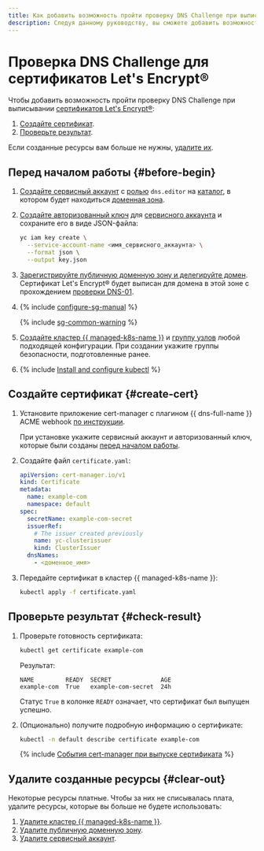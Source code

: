 ```yaml
---
title: Как добавить возможность пройти проверку DNS Challenge при выписывании сертификатов Let's Encrypt® в {{ managed-k8s-full-name }}
description: Следуя данному руководству, вы сможете добавить возможность пройти проверку DNS Challenge при выписывании сертификатов Let's Encrypt®.
---
```


# Проверка DNS Challenge для сертификатов Let's Encrypt®


Чтобы добавить возможность пройти проверку DNS Challenge при выписывании [сертификатов Let's Encrypt®](../../certificate-manager/concepts/managed-certificate.md):

1. [Создайте сертификат](#create-cert).
1. [Проверьте результат](#check-result).

Если созданные ресурсы вам больше не нужны, [удалите их](#clear-out).

## Перед началом работы {#before-begin}

1. [Создайте сервисный аккаунт](../../iam/operations/sa/create.md) с [ролью](../../iam/concepts/access-control/roles.md) `dns.editor` на [каталог](../../resource-manager/concepts/resources-hierarchy.md#folder), в котором будет находиться [доменная зона](../../dns/concepts/dns-zone.md).

1. [Создайте авторизованный ключ](../../iam/operations/authentication/manage-authorized-keys.md#create-authorized-key) для [сервисного аккаунта](../../iam/concepts/users/service-accounts.md) и сохраните его в виде JSON-файла:

   ```bash
   yc iam key create \
     --service-account-name <имя_сервисного_аккаунта> \
     --format json \
     --output key.json
   ```

1. [Зарегистрируйте публичную доменную зону и делегируйте домен](../../dns/operations/zone-create-public.md). Сертификат Let's Encrypt® будет выписан для домена в этой зоне с прохождением [проверки DNS-01](https://letsencrypt.org/ru/docs/challenge-types/#проверка-dns-01).

1. {% include [configure-sg-manual](../../_includes/managed-kubernetes/security-groups/configure-sg-manual-lvl3.md) %}

    {% include [sg-common-warning](../../_includes/managed-kubernetes/security-groups/sg-common-warning.md) %}

1. [Создайте кластер {{ managed-k8s-name }}](../operations/kubernetes-cluster/kubernetes-cluster-create.md) и [группу узлов](../operations/node-group/node-group-create.md) любой подходящей конфигурации. При создании укажите группы безопасности, подготовленные ранее.

1. {% include [Install and configure kubectl](../../_includes/managed-kubernetes/kubectl-install.md) %}

## Создайте сертификат {#create-cert}

1. Установите приложение cert-manager c плагином {{ dns-full-name }} ACME webhook [по инструкции](../../managed-kubernetes/operations/applications/cert-manager-cloud-dns.md).

    При установке укажите сервисный аккаунт и авторизованный ключ, которые были созданы [перед началом работы](#before-begin).

1. Создайте файл `certificate.yaml`:

   ```yaml
   apiVersion: cert-manager.io/v1
   kind: Certificate
   metadata:
     name: example-com
     namespace: default
   spec:
     secretName: example-com-secret
     issuerRef:
       # The issuer created previously
       name: yc-clusterissuer
       kind: ClusterIssuer
     dnsNames:
       - <доменное_имя>
   ```

1. Передайте сертификат в кластер {{ managed-k8s-name }}:

   ```bash
   kubectl apply -f certificate.yaml
   ```

## Проверьте результат {#check-result}

1. Проверьте готовность сертификата:

    ```bash
    kubectl get certificate example-com
    ```

    Результат:

    ```text
    NAME         READY  SECRET              AGE
    example-com  True   example-com-secret  24h
    ```

    Статус `True` в колонке `READY` означает, что сертификат был выпущен успешно.

1. (Опционально) получите подробную информацию о сертификате:

    ```bash
    kubectl -n default describe certificate example-com
    ```

    {% include [События cert-manager при выпуске сертификата](../../_includes/managed-kubernetes/cert-manager-events-explained.md) %}

## Удалите созданные ресурсы {#clear-out}

Некоторые ресурсы платные. Чтобы за них не списывалась плата, удалите ресурсы, которые вы больше не будете использовать:

1. [Удалите кластер {{ managed-k8s-name }}](../../managed-kubernetes/operations/kubernetes-cluster/kubernetes-cluster-delete.md).
1. [Удалите публичную доменную зону](../../dns/operations/zone-delete.md).
1. [Удалите сервисный аккаунт](../../iam/operations/sa/delete.md).
